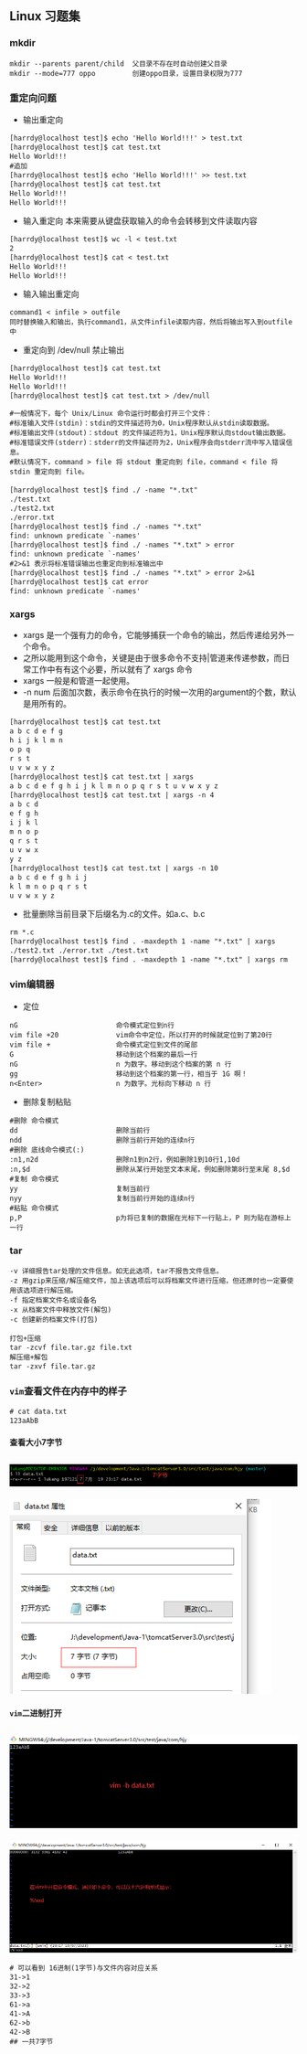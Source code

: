 ## Linux 习题集
### mkdir
```shell
mkdir --parents parent/child  父目录不存在时自动创建父目录
mkdir --mode=777 oppo         创建oppo目录，设置目录权限为777
```
### 重定向问题
* 输出重定向
```shell
[harrdy@localhost test]$ echo 'Hello World!!!' > test.txt
[harrdy@localhost test]$ cat test.txt
Hello World!!!
#追加
[harrdy@localhost test]$ echo 'Hello World!!!' >> test.txt
[harrdy@localhost test]$ cat test.txt
Hello World!!!
Hello World!!!
```
* 输入重定向 本来需要从键盘获取输入的命令会转移到文件读取内容
```shell
[harrdy@localhost test]$ wc -l < test.txt
2
[harrdy@localhost test]$ cat < test.txt
Hello World!!!
Hello World!!!
```
* 输入输出重定向
```
command1 < infile > outfile
同时替换输入和输出，执行command1，从文件infile读取内容，然后将输出写入到outfile中
```
* 重定向到 /dev/null 禁止输出
```shell
[harrdy@localhost test]$ cat test.txt
Hello World!!!
Hello World!!!
[harrdy@localhost test]$ cat test.txt > /dev/null 
```
```shell
#一般情况下，每个 Unix/Linux 命令运行时都会打开三个文件：
#标准输入文件(stdin)：stdin的文件描述符为0，Unix程序默认从stdin读取数据。
#标准输出文件(stdout)：stdout 的文件描述符为1，Unix程序默认向stdout输出数据。
#标准错误文件(stderr)：stderr的文件描述符为2，Unix程序会向stderr流中写入错误信息。
#默认情况下，command > file 将 stdout 重定向到 file，command < file 将stdin 重定向到 file。

[harrdy@localhost test]$ find ./ -name "*.txt" 
./test.txt
./test2.txt
./error.txt
[harrdy@localhost test]$ find ./ -names "*.txt" 
find: unknown predicate `-names'
[harrdy@localhost test]$ find ./ -names "*.txt" > error
find: unknown predicate `-names'
#2>&1 表示将标准错误输出也重定向到标准输出中
[harrdy@localhost test]$ find ./ -names "*.txt" > error 2>&1
[harrdy@localhost test]$ cat error
find: unknown predicate `-names'
```
### xargs
* xargs 是一个强有力的命令，它能够捕获一个命令的输出，然后传递给另外一个命令。
* 之所以能用到这个命令，关键是由于很多命令不支持|管道来传递参数，而日常工作中有有这个必要，所以就有了 xargs 命令
* xargs 一般是和管道一起使用。
* -n num 后面加次数，表示命令在执行的时候一次用的argument的个数，默认是用所有的。
```shell
[harrdy@localhost test]$ cat test.txt 
a b c d e f g
h i j k l m n
o p q
r s t
u v w x y z
[harrdy@localhost test]$ cat test.txt | xargs 
a b c d e f g h i j k l m n o p q r s t u v w x y z
[harrdy@localhost test]$ cat test.txt | xargs -n 4
a b c d
e f g h
i j k l
m n o p
q r s t
u v w x
y z
[harrdy@localhost test]$ cat test.txt | xargs -n 10
a b c d e f g h i j
k l m n o p q r s t
u v w x y z
```
* 批量删除当前目录下后缀名为.c的文件。如a.c、b.c
```shell
rm *.c
[harrdy@localhost test]$ find . -maxdepth 1 -name "*.txt" | xargs
./test2.txt ./error.txt ./test.txt
[harrdy@localhost test]$ find . -maxdepth 1 -name "*.txt" | xargs rm
```
### vim编辑器
* 定位
```shell
nG                        命令模式定位到n行
vim file +20              vim命令中定位，所以打开的时候就定位到了第20行
vim file +                命令模式定位到文件的尾部
G	                      移动到这个档案的最后一行
nG	                      n 为数字。移动到这个档案的第 n 行
gg	                      移动到这个档案的第一行，相当于 1G 啊！
n<Enter>	              n 为数字。光标向下移动 n 行
```
* 删除复制粘贴
```shell
#删除 命令模式
dd                        删除当前行
ndd                       删除当前行开始的连续n行
#删除 底线命令模式(:)
:n1,n2d                   删除n1到n2行，例如删除1到10行1,10d
:n,$d                     删除从某行开始至文本末尾，例如删除第8行至末尾 8,$d
#复制 命令模式
yy                        复制当前行
nyy	                      复制当前行开始的连续n行
#粘贴 命令模式
p,P	                      p为将已复制的数据在光标下一行贴上，P 则为贴在游标上一行
```
### tar
```shell
-v 详细报告tar处理的文件信息。如无此选项，tar不报告文件信息。
-z 用gzip来压缩/解压缩文件，加上该选项后可以将档案文件进行压缩，但还原时也一定要使用该选项进行解压缩。
-f 指定档案文件名或设备名
-x 从档案文件中释放文件(解包)
-c 创建新的档案文件(打包)

打包+压缩
tar -zcvf file.tar.gz file.txt
解压缩+解包
tar -zxvf file.tar.gz
```
### ```vim```查看文件在内存中的样子
```shell
# cat data.txt
123aAbB
```
#### 查看大小7字节
![img.png](images/img.png)
---
![img.png](images/img2.png)
#### ```vim```二进制打开
![img.png](images/img3.png)
---
![img.png](images/img4.png)
```shell
# 可以看到 16进制(1字节)与文件内容对应关系
31->1
32->2
33->3
61->a
41->A
62->b
42->B
## 一共7字节
```